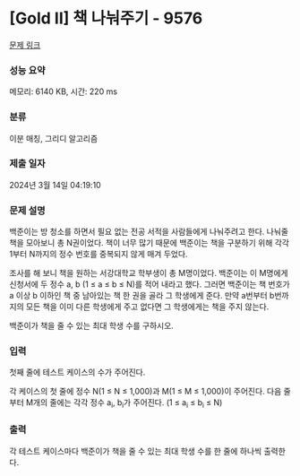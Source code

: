 # [Gold II] 책 나눠주기 - 9576 

[문제 링크](https://www.acmicpc.net/problem/9576) 

### 성능 요약

메모리: 6140 KB, 시간: 220 ms

### 분류

이분 매칭, 그리디 알고리즘

### 제출 일자

2024년 3월 14일 04:19:10

### 문제 설명

<p>백준이는 방 청소를 하면서 필요 없는 전공 서적을 사람들에게 나눠주려고 한다. 나눠줄 책을 모아보니 총 N권이었다. 책이 너무 많기 때문에 백준이는 책을 구분하기 위해 각각 1부터 N까지의 정수 번호를 중복되지 않게 매겨 두었다.</p>

<p>조사를 해 보니 책을 원하는 서강대학교 학부생이 총 M명이었다. 백준이는 이 M명에게 신청서에 두 정수 a, b (1 ≤ a ≤ b ≤ N)를 적어 내라고 했다. 그러면 백준이는 책 번호가 a 이상 b 이하인 책 중 남아있는 책 한 권을 골라 그 학생에게 준다. 만약 a번부터 b번까지의 모든 책을 이미 다른 학생에게 주고 없다면 그 학생에게는 책을 주지 않는다.</p>

<p>백준이가 책을 줄 수 있는 최대 학생 수를 구하시오.</p>

### 입력 

 <p>첫째 줄에 테스트 케이스의 수가 주어진다.</p>

<p>각 케이스의 첫 줄에 정수 N(1 ≤ N ≤ 1,000)과 M(1 ≤ M ≤ 1,000)이 주어진다. 다음 줄부터 M개의 줄에는 각각 정수 a<sub>i</sub>, b<sub>i</sub>가 주어진다. (1 ≤ a<sub>i</sub> ≤ b<sub>i</sub> ≤ N)</p>

### 출력 

 <p>각 테스트 케이스마다 백준이가 책을 줄 수 있는 최대 학생 수를 한 줄에 하나씩 출력한다.</p>

